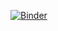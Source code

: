 [![Binder](https://mybinder.org/badge_logo.svg)](https://mybinder.org/v2/gh/nilotpalc/Python-Training/master)
